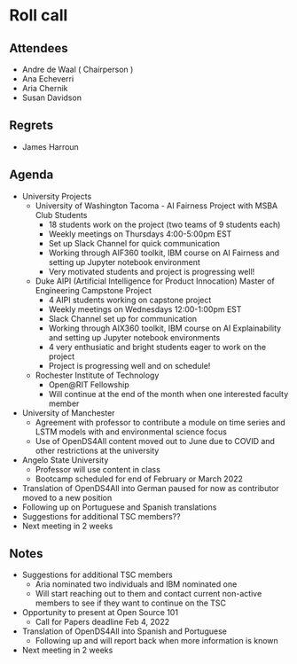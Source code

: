 # Roll call
## Attendees

- Andre de Waal ( Chairperson )
- Ana Echeverri
- Aria Chernik
- Susan Davidson

## Regrets

- James Harroun

## Agenda

- University Projects 
  - University of Washington Tacoma - AI Fairness Project with MSBA Club Students
    - 18 students work on the project (two teams of 9 students each)
    - Weekly meetings on Thursdays 4:00-5:00pm EST
    - Set up Slack Channel for quick communication
    - Working through AIF360 toolkit, IBM course on AI Fairness and setting up Jupyter notebook environment
    - Very motivated students and project is progressing well!
  - Duke AIPI (Artificial Intelligence for Product Innocation) Master of Engineering Campstone Project
    - 4 AIPI students working on capstone project
    - Weekly meetings on Wednesdays 12:00-1:00pm EST
    - Slack Channel set up for communication
    - Working through AIX360 toolkit, IBM course on AI Explainability and setting up Jupyter notebook environments
    - 4 very enthusiatic and bright students eager to work on the project
    - Project is progressing well and on schedule!
  - Rochester Institute of Technology
    - Open@RIT Fellowship
    - Will continue at the end of the month when one interested faculty member
- University of Manchester
  - Agreement with professor to contribute a module on time series and LSTM models with and environmental science focus
  - Use of OpenDS4All content moved out to June due to COVID and other restrictions at the university
- Angelo State University
  - Professor will use content in class
  - Bootcamp scheduled for end of February or March 2022
- Translation of OpenDS4All into German paused for now as contributor moved to a new position
- Following up on Portuguese and Spanish translations
- Suggestions for additional TSC members??
- Next meeting in 2 weeks

## Notes

- Suggestions for additional TSC members
  - Aria nominated two individuals and IBM nominated one
  - Will start reaching out to them and contact current non-active members to see if they want to continue on the TSC
- Opportunity to present at Open Source 101
  - Call for Papers deadline Feb 4, 2022
- Translation of OpenDS4All into Spanish and Portuguese
  - Following up and will report back when more information is known
- Next meeting in 2 weeks
